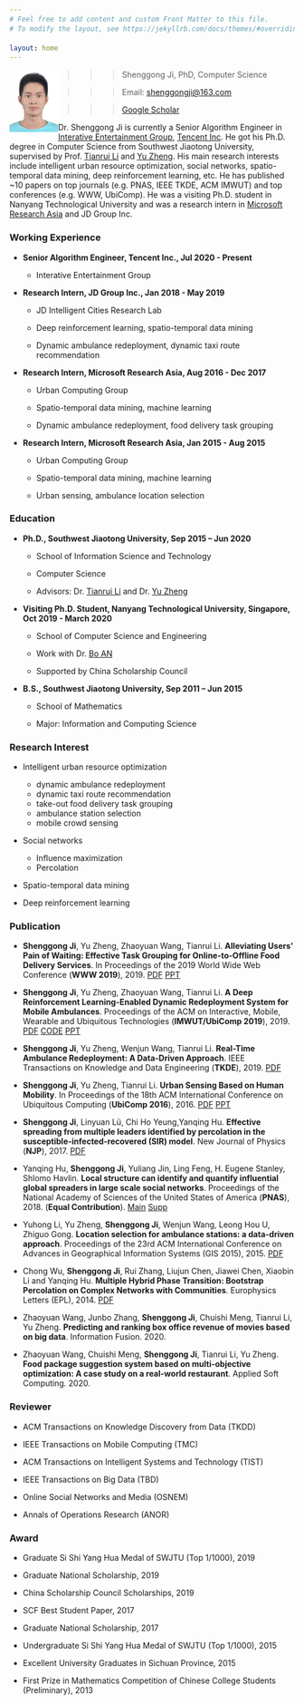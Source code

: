 ```yaml
---
# Feel free to add content and custom Front Matter to this file.
# To modify the layout, see https://jekyllrb.com/docs/themes/#overriding-theme-defaults

layout: home
---
```


<!-- My Bio -->
<!-- ------------ -->
<img style="float: left;" src="photo2.jpg" alt="photo" width="86"/>

>>>>> Shenggong Ji, PhD, Computer Science

>>>>> Email: <shenggongji@163.com>

>>>>> [Google Scholar](https://scholar.google.com/citations?user=vL5PwMIAAAAJ&hl=en)

<!-- ### __Short Bio__ -->

Dr. Shenggong Ji is currently a Senior Algorithm Engineer in [Interative Entertainment Group](https://ieg.tencent.com/), [Tencent Inc](https://www.tencent.com/zh-cn/). He got his Ph.D. degree in Computer Science from Southwest Jiaotong University, supervised by Prof. [Tianrui Li](http://userweb.swjtu.edu.cn/Userweb/trli30/) and [Yu Zheng](http://urban-computing.com/yuzheng). His main research interests include intelligent urban resource optimization, social networks, spatio-temporal data mining, deep reinforcement learning, etc. He has published ~10 papers on top journals (e.g. PNAS, IEEE TKDE, ACM IMWUT) and top conferences (e.g. WWW, UbiComp). He was a visiting Ph.D. student in Nanyang Technological University and was a research intern in [Microsoft Research Asia](https://www.microsoft.com/en-us/research/lab/microsoft-research-asia/) and JD Group Inc. 

<!-- My Email: <shenggongji@163.com>; [My Google Scholar](https://scholar.google.com/citations?user=vL5PwMIAAAAJ&hl=en) -->
<!-- [My Github](https://github.com/SGJi) -->

### __Working Experience__
* **Senior Algorithm Engineer, Tencent Inc., Jul 2020 - Present**

   * Interative Entertainment Group

* **Research Intern, JD Group Inc., Jan 2018 - May 2019**

   * JD Intelligent Cities Research Lab

   * Deep reinforcement learning, spatio-temporal data mining

   * Dynamic ambulance redeployment, dynamic taxi route recommendation

* **Research Intern, Microsoft Research Asia, Aug 2016 - Dec 2017**

   * Urban Computing Group

   * Spatio-temporal data mining, machine learning

   * Dynamic ambulance redeployment, food delivery task grouping

* **Research Intern, Microsoft Research Asia, Jan 2015 - Aug 2015**

   * Urban Computing Group

   * Spatio-temporal data mining, machine learning

   * Urban sensing, ambulance location selection

### __Education__

* **Ph.D., Southwest Jiaotong University, Sep 2015 – Jun 2020**

   * School of Information Science and Technology

   * Computer Science

   * Advisors: Dr. [Tianrui Li](http://userweb.swjtu.edu.cn/Userweb/trli30/) and Dr. [Yu Zheng](http://urban-computing.com/yuzheng)

* **Visiting Ph.D. Student, Nanyang Technological University, Singapore, Oct 2019 - March 2020**

   * School of Computer Science and Engineering

   * Work with Dr. [Bo AN](https://www.ntu.edu.sg/home/boan/)

   * Supported by China Scholarship Council

* **B.S., Southwest Jiaotong University, Sep 2011 – Jun 2015**

   * School of Mathematics

   * Major: Information and Computing Science

### __Research Interest__

* Intelligent urban resource optimization
   * dynamic ambulance redeployment
   * dynamic taxi route recommendation
   * take-out food delivery task grouping
   * ambulance station selection
   * mobile crowd sensing

* Social networks
   * Influence maximization
   * Percolation

* Spatio-temporal data mining

* Deep reinforcement learning

<!-- ### __Recent News__

* 2020.06: Get the Ph.D. degree in Computer Science from Southwest Jiaotong University. 

* 2019.10: Visiting Nanyang Technological University, Singapore, and working with Dr. [Bo AN](https://www.ntu.edu.sg/home/boan/). 

* 2019.04: One paper on data-driven dynamic ambulance redeployment is accepted by TKDE.

* 2019.01: One paper on take-out food delivery task grouping is accepted by WWW 2019.

* 2019.01: One paper on DRL-based dynamic ambulance redeployment is accepted by IMWUT/UbiComp 2019.

* 2018.05: One paper on finding the most influential spreaders in social networks is accepted by PNAS.  -->

### __Publication__

* __Shenggong Ji__, Yu Zheng, Zhaoyuan Wang, Tianrui Li. __Alleviating Users' Pain of Waiting: Effective Task Grouping for Online-to-Offline Food Delivery Services__. In Proceedings of the 2019 World Wide Web Conference (__WWW 2019__), 2019. [PDF](https://drive.google.com/open?id=1-ZBEzmNFIIZmPjcR5Ikg4L7ap_rlfvrk) [PPT](https://drive.google.com/open?id=1_QTVKdECINNt4romRrM5NKflG_DosZDu)

* __Shenggong Ji__, Yu Zheng, Zhaoyuan Wang, Tianrui Li. __A Deep Reinforcement Learning-Enabled Dynamic Redeployment System for Mobile Ambulances__. Proceedings of the ACM on Interactive, Mobile, Wearable and Ubiquitous Technologies (__IMWUT/UbiComp 2019__), 2019. [PDF](https://drive.google.com/open?id=18m5zLLWMBxu3b1m0RskIXRNfWZSkChjP) [CODE](https://github.com/SGJi/DRL4AmbulanceRedeployment) [PPT](https://drive.google.com/open?id=1ec9dR61lXoz7pxfad8IU1RhwCmxo1fNV)

* __Shenggong Ji__, Yu Zheng, Wenjun Wang, Tianrui Li. __Real-Time Ambulance Redeployment: A Data-Driven Approach__. IEEE Transactions on Knowledge and Data Engineering (__TKDE__), 2019. [PDF](https://drive.google.com/open?id=140O6WYvG2OwisLMYS0TAwv40wDQN5ws6)

* __Shenggong Ji__, Yu Zheng, Tianrui Li. __Urban Sensing Based on Human Mobility__. In Proceedings of the 18th ACM International Conference on Ubiquitous Computing (__UbiComp 2016__), 2016. [PDF](https://drive.google.com/open?id=1DHACjQ0hRLKqz6SoeDYlJI1dZ_8CwagA) [PPT](https://drive.google.com/open?id=1330mqLIBo_rHNeiJYXaPyPkONeFix-C_)

* __Shenggong Ji__, Linyuan Lü, Chi Ho Yeung,Yanqing Hu. __Effective spreading from multiple leaders identified by percolation in the susceptible-infected-recovered (SIR) model__. New Journal of Physics (__NJP__), 2017. [PDF](https://iopscience.iop.org/article/10.1088/1367-2630/aa76b0)

* Yanqing Hu, __Shenggong Ji__, Yuliang Jin, Ling Feng, H. Eugene Stanley, Shlomo Havlin. __Local structure can identify and quantify influential global spreaders in large scale social networks__. Proceedings of the National Academy of Sciences of the United States of America (__PNAS__), 2018. (**Equal Contribution**). [Main](https://www.pnas.org/content/115/29/7468) [Supp](https://www.pnas.org/content/pnas/suppl/2018/07/02/1710547115.DCSupplemental/pnas.1710547115.sapp.pdf)

* Yuhong Li, Yu Zheng, __Shenggong Ji__, Wenjun Wang, Leong Hou U, Zhiguo Gong. __Location selection for ambulance stations: a data-driven approach__. Proceedings of the 23rd ACM International Conference on Advances in Geographical Information Systems (GIS 2015), 2015. [PDF](https://drive.google.com/open?id=1dID7YRavyvznIXv6MDKhjiaoOiSGBneF)

* Chong Wu, __Shenggong Ji__, Rui Zhang, Liujun Chen, Jiawei Chen, Xiaobin Li and Yanqing Hu. __Multiple Hybrid Phase Transition: Bootstrap Percolation on Complex Networks with Communities__. Europhysics Letters (EPL), 2014. [PDF](https://iopscience.iop.org/article/10.1209/0295-5075/107/48001)

* Zhaoyuan Wang, Junbo Zhang, __Shenggong Ji__, Chuishi Meng, Tianrui Li, Yu Zheng. __Predicting and ranking box office revenue of movies based on big data__. Information Fusion. 2020. 

* Zhaoyuan Wang, Chuishi Meng, __Shenggong Ji__, Tianrui Li, Yu Zheng. __Food package suggestion system based on multi-objective optimization: A case study on a real-world restaurant__. Applied Soft Computing. 2020. 

### __Reviewer__

* ACM Transactions on Knowledge Discovery from Data (TKDD)

* IEEE Transactions on Mobile Computing (TMC)

* ACM Transactions on Intelligent Systems and Technology (TIST)

* IEEE Transactions on Big Data (TBD)

* Online Social Networks and Media (OSNEM)

* Annals of Operations Research (ANOR)

### __Award__

* Graduate Si Shi Yang Hua Medal of SWJTU (Top 1/1000), 2019

* Graduate National Scholarship, 2019

* China Scholarship Council Scholarships, 2019 

* SCF Best Student Paper, 2017

* Graduate National Scholarship, 2017

* Undergraduate Si Shi Yang Hua Medal of SWJTU (Top 1/1000), 2015

* Excellent University Graduates in Sichuan Province, 2015

* First Prize in Mathematics Competition of Chinese College Students (Preliminary), 2013